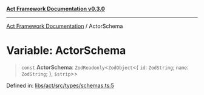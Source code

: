[**Act Framework Documentation v0.3.0**](../README.md)

***

[Act Framework Documentation](../globals.md) / ActorSchema

# Variable: ActorSchema

> `const` **ActorSchema**: `ZodReadonly`\<`ZodObject`\<\{ `id`: `ZodString`; `name`: `ZodString`; \}, `$strip`\>\>

Defined in: [libs/act/src/types/schemas.ts:5](https://github.com/Rotorsoft/act-root/blob/b40f67575d048d860d7c67a52d36c927803922d7/libs/act/src/types/schemas.ts#L5)
